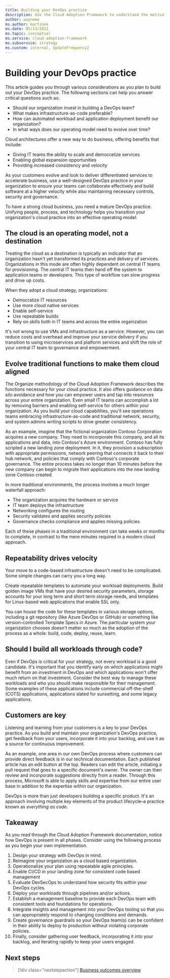 ```yaml
---
title: Building your DevOps practice
description: Use the Cloud Adoption Framework to understand the motivations behind cloud migration that can help produce more successful business outcomes.
author: wayneme
ms.author: martinek
ms.date: 05/13/2022
ms.topic: conceptual
ms.service: cloud-adoption-framework
ms.subservice: strategy
ms.custom: internal, UpdateFrequency2
---
```


# Building your DevOps practice

This article guides you through various considerations as you plan to build out your DevOps practice. The following sections can help you answer critical questions such as:

- Should our organization invest in building a DevOps team?
- What makes infrastructure-as-code preferable?
- How can automated workload and application deployment benefit our organization?
- In what ways does our operating model need to evolve over time?

Cloud architectures offer a new way to do business, offering benefits that include:

- Giving IT teams the ability to scale and democratize services
- Enabling global expansion opportunities
- Providing increased consistency and velocity

As your customers evolve and look to deliver differentiated services to accelerate business, use a well-designed DevOps practice in your organization to ensure your teams can collaborate effectively and build software at a higher velocity while also maintaining necessary controls, security and governance.

To have a strong cloud business, you need a mature DevOps practice. Unifying people, process, and technology helps you transition your organization's cloud practice into an effective operating model.

## The cloud is an operating model, not a destination

Treating the cloud as a destination is typically an indicator that an organization hasn't yet transformed its practices and delivery of services. Organizations in this mode are often highly dependent on central IT teams for provisioning. The central IT teams then hand off the system to application teams or developers. This type of workflow can slow progress and drive up costs.

When they adopt a cloud strategy, organizations:

- Democratize IT resources
- Use more cloud native services
- Enable self-service
- Use repeatable builds
- Rely on skills both in IT teams and across the entire organization

It's not wrong to use VMs and infrastructure as a service. However, you can reduce costs and overhead and improve your service delivery if you transition to using microservices and platform services and shift the role of your central IT team to governance and empowerment.

## Evolve traditional functions to make them cloud aligned

The Organize methodology of the Cloud Adoption Framework describes the functions necessary for your cloud practice. It also offers guidance on data silo avoidance and how you can empower users and tap into resources across your entire organization. Even small IT teams can accomplish a lot by removing barriers and enabling self-service for others within your organization. As you build your cloud capabilities, you'll see operations teams embracing infrastructure-as-code and traditional network, security, and system admins writing scripts to drive greater consistency.

As an example, imagine that the fictional organization Contoso Corporation acquires a new company. They need to incorporate this company, and all its applications and data, into Contoso's Azure environment. Contoso has fully scripted a new landing zone deployment. In it, they provision a subscription with appropriate permissions, network peering that connects it back to their hub network, and policies that comply with Contoso's corporate governance. The entire process takes no longer than 10 minutes before the new company can begin to migrate their applications into the new landing zone Contoso created.

In more traditional environments, the process involves a much longer waterfall approach:

- The organization acquires the hardware or service
- IT team deploys the infrastructure
- Networking configures the routing
- Security validates and applies security policies
- Governance checks compliance and applies missing policies

Each of these phases in a traditional environment can take weeks or months to complete, in contrast to the mere minutes required in a modern cloud approach.

## Repeatability drives velocity

Your move to a code-based infrastructure doesn't need to be complicated. Some simple changes can carry you a long way.

Create repeatable templates to automate your workload deployments. Build golden image VMs that have your desired security parameters, storage accounts for your long term and short term storage needs, and templates for Linux-based web applications that enable SSL only.

You can house the code for these templates in various storage options, including a git repository (like Azure DevOps or GitHub) or something like version-controlled Template Specs in Azure. The particular system your organization chooses doesn't matter so much as the adoption of the process as a whole: build, code, deploy, reuse, learn.

## Should I build all workloads through code?

Even if DevOps is critical for your strategy, not every workload is a good candidate. It's important that you identify early on which applications might benefit from an investment in DevOps and which applications won't offer much return on that investment. Consider the best way to manage these workloads and who you should make responsible for their management. Some examples of these applications include commercial off-the-shelf (COTS) applications, applications slated for sunsetting, and some legacy applications.

## Customers are key

Listening and learning from your customers is a key to your DevOps practice. As you build and maintain your organization's DevOps practice, get feedback from your users, incorporate it into your backlog, and use it as a source for continuous improvement.

As an example, one area in our own DevOps process where customers can provide direct feedback is in our technical documentation. Each published article has an edit button at the top. Readers can edit the article, initiating a pull request that goes to a specific document's owner. The owner can then review and incorporate suggestions directly from a reader. Through this process, Microsoft is able to apply skills and expertise from our entire user base in addition to the expertise within our organization.

DevOps is more than just developers building a specific product. It's an approach involving multiple key elements of the product lifecycle–a practice known as *everything as code*.

## Takeaway

As you read through the Cloud Adoption Framework documentation, notice how DevOps is present in all phases. Consider using the following process as you begin your own implementation.

1. Design your strategy with DevOps in mind.
2. Reimagine your organization as a cloud based organization.
3. Operationalize your plan using repeatable agile principles.
4. Enable CI/CD in your landing zone for consistent code based management
5. Evaluate DevSecOps to understand how security fits within your DevOps cycles.
6. Deploy your workloads through pipelines and/or actions.
7. Establish a management baseline to provide each DevOps team with consistent tools and foundations for operations.
8. Integrate insights and management into your DevOps tooling so that you can appropriately respond to changing conditions and demands.
9. Create governance guardrails so your DevOps team(s) can be confident in their ability to deploy to production without violating corporate policies.
10. Finally, consider gathering user feedback, incorporating it into your backlog, and iterating rapidly to keep your users engaged.

## Next steps

> [!div class="nextstepaction"]
> [Business outcomes overview](./business-outcomes/index.md)

